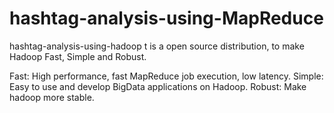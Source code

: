 # hashtag-analysis-using-MapReduce

hashtag-analysis-using-hadoop
t is a open source distribution, to make Hadoop Fast, Simple and Robust.

Fast: High performance, fast MapReduce job execution, low latency.
Simple: Easy to use and develop BigData applications on Hadoop.
Robust: Make hadoop more stable.
